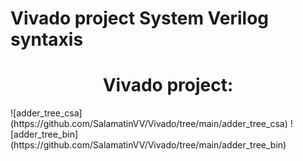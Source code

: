 # Vivado project System Verilog syntaxis
<h1 align="center">Vivado project: </h1>
![adder_tree_csa](https://github.com/SalamatinVV/Vivado/tree/main/adder_tree_csa)
![adder_tree_bin](https://github.com/SalamatinVV/Vivado/tree/main/adder_tree_bin)

